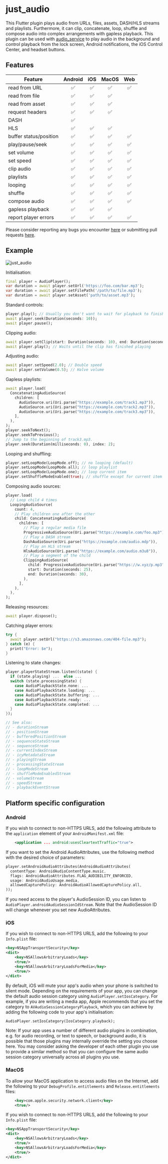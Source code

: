 # just_audio

This Flutter plugin plays audio from URLs, files, assets, DASH/HLS streams and playlists. Furthermore, it can clip, concatenate, loop, shuffle and compose audio into complex arrangements with gapless playback. This plugin can be used with [audio_service](https://pub.dev/packages/audio_service) to play audio in the background and control playback from the lock screen, Android notifications, the iOS Control Center, and headset buttons.

## Features

| Feature                | Android   | iOS     | MacOS   | Web     |
| -------                | :-------: | :-----: | :-----: | :-----: |
| read from URL          | ✅        | ✅      | ✅      | ✅      |
| read from file         | ✅        | ✅      | ✅      |         |
| read from asset        | ✅        | ✅      | ✅      |         |
| request headers        | ✅        | ✅      | ✅      |         |
| DASH                   | ✅        |         |         |         |
| HLS                    | ✅        | ✅      | ✅      |         |
| buffer status/position | ✅        | ✅      | ✅      | ✅      |
| play/pause/seek        | ✅        | ✅      | ✅      | ✅      |
| set volume             | ✅        | ✅      | ✅      | ✅      |
| set speed              | ✅        | ✅      | ✅      | ✅      |
| clip audio             | ✅        | ✅      | ✅      | ✅      |
| playlists              | ✅        | ✅      | ✅      | ✅      |
| looping                | ✅        | ✅      | ✅      | ✅      |
| shuffle                | ✅        | ✅      | ✅      | ✅      |
| compose audio          | ✅        | ✅      | ✅      | ✅      |
| gapless playback       | ✅        | ✅      | ✅      |         |
| report player errors   | ✅        | ✅      | ✅      | ✅      |

Please consider reporting any bugs you encounter [here](https://github.com/ryanheise/just_audio/issues) or submitting pull requests [here](https://github.com/ryanheise/just_audio/pulls).

## Example

![just_audio](https://user-images.githubusercontent.com/19899190/89558581-bf369080-d857-11ea-9376-3a5055284bab.png)

Initialisation:

```dart
final player = AudioPlayer();
var duration = await player.setUrl('https://foo.com/bar.mp3');
var duration = await player.setFilePath('/path/to/file.mp3');
var duration = await player.setAsset('path/to/asset.mp3');
```

Standard controls:

```dart
player.play(); // Usually you don't want to wait for playback to finish.
await player.seek(Duration(seconds: 10));
await player.pause();
```

Clipping audio:

```dart
await player.setClip(start: Duration(seconds: 10), end: Duration(seconds: 20));
await player.play(); // Waits until the clip has finished playing
```
Adjusting audio:

```dart
await player.setSpeed(2.0); // Double speed
await player.setVolume(0.5); // Halve volume
```

Gapless playlists:

```dart
await player.load(
  ConcatenatingAudioSource(
    children: [
      AudioSource.uri(Uri.parse("https://example.com/track1.mp3")),
      AudioSource.uri(Uri.parse("https://example.com/track2.mp3")),
      AudioSource.uri(Uri.parse("https://example.com/track3.mp3")),
    ],
  ),
);
player.seekToNext();
player.seekToPrevious();
// Jump to the beginning of track3.mp3.
player.seek(Duration(milliseconds: 0), index: 2);
```

Looping and shuffling:

```dart
player.setLoopMode(LoopMode.off); // no looping (default)
player.setLoopMode(LoopMode.all); // loop playlist
player.setLoopMode(LoopMode.one); // loop current item
player.setShuffleModeEnabled(true); // shuffle except for current item
```

Composing audio sources:

```dart
player.load(
  // Loop child 4 times
  LoopingAudioSource(
    count: 4,
    // Play children one after the other
    child: ConcatenatingAudioSource(
      children: [
        // Play a regular media file
        ProgressiveAudioSource(Uri.parse("https://example.com/foo.mp3")),
        // Play a DASH stream
        DashAudioSource(Uri.parse("https://example.com/audio.mdp")),
        // Play an HLS stream
        HlsAudioSource(Uri.parse("https://example.com/audio.m3u8")),
        // Play a segment of the child
        ClippingAudioSource(
          child: ProgressiveAudioSource(Uri.parse("https://w.xyz/p.mp3")),
          start: Duration(seconds: 25),
          end: Duration(seconds: 30),
        ),
      ],
    ),
  ),
);
```

Releasing resources:

```dart
await player.dispose();
```

Catching player errors: 

```dart
try {
  await player.setUrl("https://s3.amazonaws.com/404-file.mp3");
} catch (e) {
  print("Error: $e");
}
```

Listening to state changes:

```dart
player.playerStateStream.listen((state) {
  if (state.playing) ...  else ...
  switch (state.processingState) {
    case AudioPlaybackState.none: ...
    case AudioPlaybackState.loading: ...
    case AudioPlaybackState.buffering: ...
    case AudioPlaybackState.ready: ...
    case AudioPlaybackState.completed: ...
  }
});

// See also:
// - durationStream
// - positionStream
// - bufferedPositionStream
// - sequenceStateStream
// - sequenceStream
// - currentIndexStream
// - icyMetadataStream
// - playingStream
// - processingStateStream
// - loopModeStream
// - shuffleModeEnabledStream
// - volumeStream
// - speedStream
// - playbackEventStream
```

## Platform specific configuration

### Android

If you wish to connect to non-HTTPS URLS, add the following attribute to the `application` element of your `AndroidManifest.xml` file:

```xml
    <application ... android:usesCleartextTraffic="true">
```

If you want to set the Android AudioAttributes, use the following method with the desired choice of parameters:

```dart
player.setAndroidAudioAttributes(AndroidAudioAttributes(
  contentType: AndroidAudioContentType.music,
  flags: AndroidAudioAttributes.FLAG_AUDIBILITY_ENFORCED,
  usage: AndroidAudioUsage.media,
  allowedCapturePolicy: AndroidAudioAllowedCapturePolicy.all,
));
```

If you need access to the player's AudioSession ID, you can listen to `AudioPlayer.androidAudioSessionIdStream`. Note that the AudioSession ID will change whenever you set new AudioAttributes.

### iOS

If you wish to connect to non-HTTPS URLS, add the following to your `Info.plist` file:

```xml
<key>NSAppTransportSecurity</key>
<dict>
    <key>NSAllowsArbitraryLoads</key>
    <true/>
    <key>NSAllowsArbitraryLoadsForMedia</key>
    <true/>
</dict>
```

By default, iOS will mute your app's audio when your phone is switched to silent mode. Depending on the requirements of your app, you can change the default audio session category using `AudioPlayer.setIosCategory`. For example, if you are writing a media app, Apple recommends that you set the category to `AVAudioSessionCategoryPlayback`, which you can achieve by adding the following code to your app's initialisation:

```dart
AudioPlayer.setIosCategory(IosCategory.playback);
```

Note: If your app uses a number of different audio plugins in combination, e.g. for audio recording, or text to speech, or background audio, it is possible that those plugins may internally override the setting you choose here. You may consider asking the developer of each other plugin you use to provide a similar method so that you can configure the same audio session category universally across all plugins you use.

### MacOS

To allow your MacOS application to access audio files on the Internet, add the following to your `DebugProfile.entitlements` and `Release.entitlements` files:

```xml
    <key>com.apple.security.network.client</key>
    <true/>
```

If you wish to connect to non-HTTPS URLS, add the following to your `Info.plist` file:

```xml
<key>NSAppTransportSecurity</key>
<dict>
    <key>NSAllowsArbitraryLoads</key>
    <true/>
    <key>NSAllowsArbitraryLoadsForMedia</key>
    <true/>
</dict>
```
